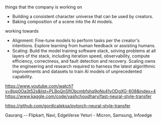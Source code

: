 things that the company is working on
- Building a consistent character universe that can be used by creators.
- Baking composition of a scene into the AI models.

working towards
- Alignment: Fine-tune models to perform tasks per the creator's intentions. Explore learning from human feedback or assisting humans.
- Scaling: Build the model training software stack, solving problems at all layers of the stack, including iteration speed, observability, compute efficiency, correctness, and fault detection and recovery. Scaling owns the engineering and research required to harness the latest algorithmic improvements and datasets to train AI models of unprecedented capability.

https://www.youtube.com/watch?v=8pp0Oa3t52s&list=PLBoQnSflObcmbfshq9oNs41vODgXG-608&index=4
https://www.kaggle.com/code/yashchoudhary/fast-neural-style-transfer

https://github.com/gordicaleksa/pytorch-neural-style-transfer


Gaurang -- Flipkart, Navi, EdgeVerse
Yeturi - Micron, Samsung, Infoedge